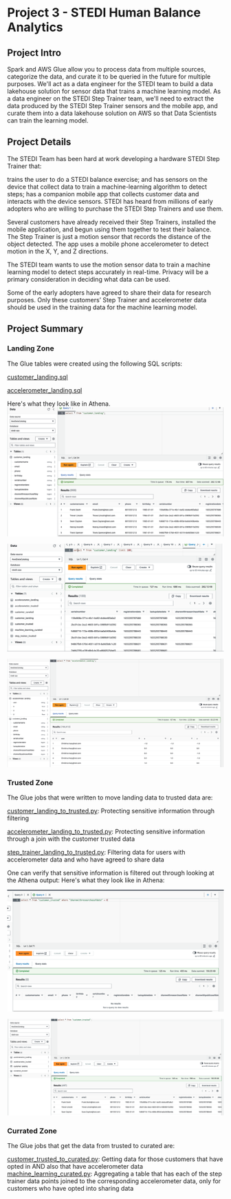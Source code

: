# Project 3 - STEDI Human Balance Analytics

## Project Intro
Spark and AWS Glue allow you to process data from multiple sources, categorize the data, and curate it to be queried in the future for multiple purposes.
We'll act as a data engineer for the STEDI team to build a data lakehouse solution for sensor data that trains a machine learning model.
As a data engineer on the STEDI Step Trainer team, we'll need to extract the data produced by the STEDI Step Trainer sensors and the mobile app, and curate them into a data lakehouse solution on AWS so that Data Scientists can train the learning model.

## Project Details
The STEDI Team has been hard at work developing a hardware STEDI Step Trainer that:

trains the user to do a STEDI balance exercise;
and has sensors on the device that collect data to train a machine-learning algorithm to detect steps;
has a companion mobile app that collects customer data and interacts with the device sensors.
STEDI has heard from millions of early adopters who are willing to purchase the STEDI Step Trainers and use them.

Several customers have already received their Step Trainers, installed the mobile application, and begun using them together to test their balance. The Step Trainer is just a motion sensor that records the distance of the object detected. The app uses a mobile phone accelerometer to detect motion in the X, Y, and Z directions.

The STEDI team wants to use the motion sensor data to train a machine learning model to detect steps accurately in real-time. Privacy will be a primary consideration in deciding what data can be used.

Some of the early adopters have agreed to share their data for research purposes. Only these customers’ Step Trainer and accelerometer data should be used in the training data for the machine learning model.

## Project Summary

### Landing Zone
The Glue tables were created using the following SQL scripts:

[customer_landing.sql](./scripts/customer_landing.sql)

[accelerometer_landing.sql](./scripts/accelerometer_landing.sql)

Here's what they look like in Athena.
![Customer Landing](./images/customer_landing.png)

![Customer Landing2](./images/customer_landing2.png)

![Accelerometer Landing](./images/accelerometer_landing.png)

### Trusted Zone
The Glue jobs that were written to move landing data to trusted data are:

[customer_landing_to_trusted.py](./scripts/customer_landing_to_trusted.py): Protecting sensitive information through filtering

[accelerometer_landing_to_trusted.py](./scripts/accelerometer_landing_to_trusted.py): Protecting sensitive information through a join with the customer trusted data

[step_trainer_landing_to_trusted.py](./scripts/step_trainer_landing_to_trusted.py): Filtering data for users with accelerometer data and who have agreed to share data

One can verify that sensitive information is filtered out through looking at the Athena output:
Here's what they look like in Athena:

![Customer Trusted Privacy Check](./images/customer_trusted.png)

![Customer Trusted Output](./images/customer_trusted2.png)

### Currated Zone
The Glue jobs that get the data from trusted to curated are:

[customer_trusted_to_curated.py](./scripts/customer_trusted_to_curated.py): Getting data for those customers that have opted in AND also that have accelerometer data
[machine_learning_curated.py](./scripts/machine_learning_curated.py): Aggregating a table that has each of the step trainer data points joined to the corresponding accelerometer data, only for customers who have opted into sharing data

